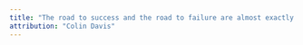 ```yaml
---
title: "The road to success and the road to failure are almost exactly the same."
attribution: "Colin Davis"
---
```

